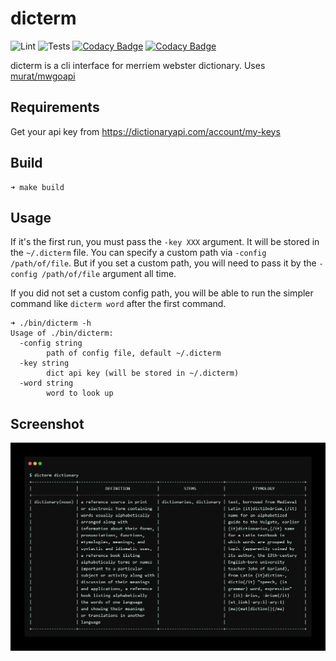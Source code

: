 # dicterm

![Lint](https://github.com/murat/dicterm/actions/workflows/lint.yml/badge.svg)
![Tests](https://github.com/murat/dicterm/actions/workflows/test.yml/badge.svg)
[![Codacy Badge](https://app.codacy.com/project/badge/Grade/295007f859ca44b5b1a9418bb5685d40)](https://www.codacy.com/gh/murat/dicterm/dashboard?utm_source=github.com&utm_medium=referral&utm_content=murat/dicterm&utm_campaign=Badge_Grade)
[![Codacy Badge](https://app.codacy.com/project/badge/Coverage/295007f859ca44b5b1a9418bb5685d40)](https://www.codacy.com/gh/murat/dicterm/dashboard?utm_source=github.com&utm_medium=referral&utm_content=murat/dicterm&utm_campaign=Badge_Coverage)

dicterm is a cli interface for merriem webster dictionary. Uses [murat/mwgoapi](https://github.com/murat/mwgoapi)

## Requirements

Get your api key from <https://dictionaryapi.com/account/my-keys>

## Build

```shell
➜ make build
```

## Usage

If it's the first run, you must pass the `-key XXX` argument.
It will be stored in the `~/.dicterm` file.
You can specify a custom path via `-config /path/of/file`.
But if you set a custom path, you will need to pass it by the `-config /path/of/file` argument all time.

If you did not set a custom config path, you will be able to run the
simpler command like `dicterm word` after the first command.

```shell
➜ ./bin/dicterm -h
Usage of ./bin/dicterm:
  -config string
        path of config file, default ~/.dicterm
  -key string
        dict api key (will be stored in ~/.dicterm)
  -word string
        word to look up
```

## Screenshot

![screenshot](./example/screenshot.jpeg)
